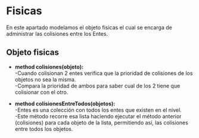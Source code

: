 # Fisicas

En este apartado modelamos el objeto fisicas el cual se encarga de administrar las colisiones entre los Entes.

## Objeto fisicas

* **method colisiones(objeto):**          
-Cuando colisionan 2 entes verifica que la prioridad de colisiones de los objetos no sea la misma.               
-Compara la prioridad de ambos para saber cual de los 2 tiene que colisionar con el otro.

* **method colisionesEntreTodos(objetos):**                         
-Entes es una colección con todos los entes que existen en el nivel.            
-Este método recorre esa lista haciendo ejecutar el método anterior (colisiones) para cada objeto de la lista, permitiendo así, las colisiones entre todos los objetos.
